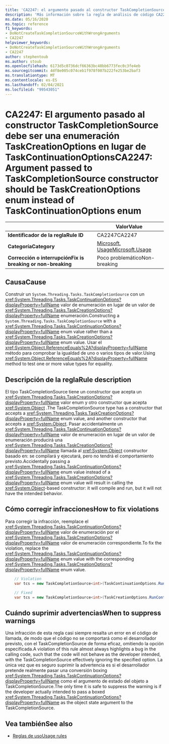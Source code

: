 ```yaml
---
title: 'CA2247: el argumento pasado al constructor TaskCompletionSource debe ser una enumeración TaskCreationOptions en lugar de TaskContinuationOptions enum (análisis de código)'
description: 'Más información sobre la regla de análisis de código CA2247: el argumento pasado al constructor TaskCompletionSource debe ser una enumeración TaskCreationOptions en lugar de TaskContinuationOptions enum'
ms.date: 05/16/2020
ms.topic: reference
f1_keywords:
- DoNotCreateTaskCompletionSourceWithWrongArguments
- CA2247
helpviewer_keywords:
- DoNotCreateTaskCompletionSourceWithWrongArguments
- CA2247
author: stephentoub
ms.author: stoub
ms.openlocfilehash: 6173d5c0736dcf66363bc48bb6773fec0c3fe4eb
ms.sourcegitcommit: 4df8e005c074ceb1f978f007b222fe253be2baf3
ms.translationtype: MT
ms.contentlocale: es-ES
ms.lasthandoff: 02/04/2021
ms.locfileid: "99543051"
---
```

# <a name="ca2247-argument-passed-to-taskcompletionsource-constructor-should-be-taskcreationoptions-enum-instead-of-taskcontinuationoptions-enum"></a><span data-ttu-id="8b054-103">CA2247: El argumento pasado al constructor TaskCompletionSource debe ser una enumeración TaskCreationOptions en lugar de TaskContinuationOptions</span><span class="sxs-lookup"><span data-stu-id="8b054-103">CA2247: Argument passed to TaskCompletionSource constructor should be TaskCreationOptions enum instead of TaskContinuationOptions enum</span></span>

| | <span data-ttu-id="8b054-104">Valor</span><span class="sxs-lookup"><span data-stu-id="8b054-104">Value</span></span> |
|-|-|
| <span data-ttu-id="8b054-105">**Identificador de la regla**</span><span class="sxs-lookup"><span data-stu-id="8b054-105">**Rule ID**</span></span> |<span data-ttu-id="8b054-106">CA2247</span><span class="sxs-lookup"><span data-stu-id="8b054-106">CA2247</span></span>|
| <span data-ttu-id="8b054-107">**Categoría**</span><span class="sxs-lookup"><span data-stu-id="8b054-107">**Category**</span></span> |[<span data-ttu-id="8b054-108">Microsoft. Usage</span><span class="sxs-lookup"><span data-stu-id="8b054-108">Microsoft.Usage</span></span>](usage-warnings.md)|
| <span data-ttu-id="8b054-109">**Corrección o interrupción**</span><span class="sxs-lookup"><span data-stu-id="8b054-109">**Fix is breaking or non-breaking**</span></span> |<span data-ttu-id="8b054-110">Poco problemático</span><span class="sxs-lookup"><span data-stu-id="8b054-110">Non-breaking</span></span>|

## <a name="cause"></a><span data-ttu-id="8b054-111">Causa</span><span class="sxs-lookup"><span data-stu-id="8b054-111">Cause</span></span>

<span data-ttu-id="8b054-112">Construir un `System.Threading.Tasks.TaskCompletionSource` con un <xref:System.Threading.Tasks.TaskContinuationOptions?displayProperty=fullName> valor de enumeración en lugar de un valor de <xref:System.Threading.Tasks.TaskCreationOptions?displayProperty=fullName> enumeración.</span><span class="sxs-lookup"><span data-stu-id="8b054-112">Constructing a `System.Threading.Tasks.TaskCompletionSource` with a <xref:System.Threading.Tasks.TaskContinuationOptions?displayProperty=fullName> enum value rather than a <xref:System.Threading.Tasks.TaskCreationOptions?displayProperty=fullName> enum value.</span></span>
<span data-ttu-id="8b054-113">Usar el <xref:System.Object.ReferenceEquals%2A?displayProperty=fullName> método para comprobar la igualdad de uno o varios tipos de valor.</span><span class="sxs-lookup"><span data-stu-id="8b054-113">Using <xref:System.Object.ReferenceEquals%2A?displayProperty=fullName> method to test one or more value types for equality.</span></span>

## <a name="rule-description"></a><span data-ttu-id="8b054-114">Descripción de la regla</span><span class="sxs-lookup"><span data-stu-id="8b054-114">Rule description</span></span>

<span data-ttu-id="8b054-115">El tipo TaskCompletionSource tiene un constructor que acepta un <xref:System.Threading.Tasks.TaskCreationOptions?displayProperty=fullName> valor enum y otro constructor que acepta <xref:System.Object> .</span><span class="sxs-lookup"><span data-stu-id="8b054-115">The TaskCompletionSource type has a constructor that accepts a <xref:System.Threading.Tasks.TaskCreationOptions?displayProperty=fullName> enum value, and another constructor that accepts a <xref:System.Object>.</span></span>  <span data-ttu-id="8b054-116">Pasar accidentalmente un <xref:System.Threading.Tasks.TaskContinuationOptions?displayProperty=fullName> valor de enumeración en lugar de un valor de enumeración producirá una <xref:System.Threading.Tasks.TaskCreationOptions?displayProperty=fullName> llamada al <xref:System.Object> constructor basado en: se compilará y ejecutará, pero no tendrá el comportamiento previsto.</span><span class="sxs-lookup"><span data-stu-id="8b054-116">Accidentally passing a <xref:System.Threading.Tasks.TaskContinuationOptions?displayProperty=fullName> enum value instead of a <xref:System.Threading.Tasks.TaskCreationOptions?displayProperty=fullName> enum value will result in calling the <xref:System.Object>-based constructor: it will compile and run, but it will not have the intended behavior.</span></span>

## <a name="how-to-fix-violations"></a><span data-ttu-id="8b054-117">Cómo corregir infracciones</span><span class="sxs-lookup"><span data-stu-id="8b054-117">How to fix violations</span></span>

<span data-ttu-id="8b054-118">Para corregir la infracción, reemplace el <xref:System.Threading.Tasks.TaskContinuationOptions?displayProperty=fullName> valor de enumeración por el <xref:System.Threading.Tasks.TaskCreationOptions?displayProperty=fullName> valor de enumeración correspondiente.</span><span class="sxs-lookup"><span data-stu-id="8b054-118">To fix the violation, replace the <xref:System.Threading.Tasks.TaskContinuationOptions?displayProperty=fullName> enum value with the corresponding <xref:System.Threading.Tasks.TaskCreationOptions?displayProperty=fullName> enum value.</span></span>

```csharp
    // Violation
    var tcs = new TaskCompletionSource<int>(TaskContinuationOptions.RunContinuationsAsynchronously);

    // Fixed
    var tcs = new TaskCompletionSource<int>(TaskCreationOptions.RunContinuationsAsynchronously);
```

## <a name="when-to-suppress-warnings"></a><span data-ttu-id="8b054-119">Cuándo suprimir advertencias</span><span class="sxs-lookup"><span data-stu-id="8b054-119">When to suppress warnings</span></span>

<span data-ttu-id="8b054-120">Una infracción de esta regla casi siempre resalta un error en el código de llamada, de modo que el código no se comportará como el desarrollador previsto, con el TaskCompletionSource de forma eficaz, omitiendo la opción especificada.</span><span class="sxs-lookup"><span data-stu-id="8b054-120">A violation of this rule almost always highlights a bug in the calling code, such that the code will not behave as the developer intended, with the TaskCompletionSource effectively ignoring the specified option.</span></span>  <span data-ttu-id="8b054-121">La única vez que es seguro suprimir la advertencia es si el desarrollador pretende realmente pasar una conversión boxing <xref:System.Threading.Tasks.TaskContinuationOptions?displayProperty=fullName> como el argumento de estado del objeto a TaskCompletionSource.</span><span class="sxs-lookup"><span data-stu-id="8b054-121">The only time it is safe to suppress the warning is if the developer actually intended to pass a boxed <xref:System.Threading.Tasks.TaskContinuationOptions?displayProperty=fullName> as the object state argument to the TaskCompletionSource.</span></span>

## <a name="see-also"></a><span data-ttu-id="8b054-122">Vea también</span><span class="sxs-lookup"><span data-stu-id="8b054-122">See also</span></span>

- [<span data-ttu-id="8b054-123">Reglas de uso</span><span class="sxs-lookup"><span data-stu-id="8b054-123">Usage rules</span></span>](usage-warnings.md)

